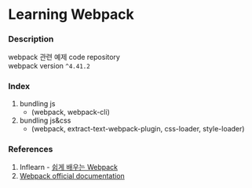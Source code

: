 # Learning Webpack

### Description 

webpack 관련 예제 code repository  
webpack version `^4.41.2`  

### Index

1. bundling js
    - (webpack, webpack-cli)
2. bundling js&css  
    - (webpack, extract-text-webpack-plugin, css-loader, style-loader)

### References
1. Inflearn - [쉽게 배우는 Webpack](https://www.inflearn.com/course/webpack-%EC%9B%B9%ED%8C%A9-%EA%B0%95%EC%A2%8C/)
2. [Webpack official documentation](https://webpack.js.org/concepts/)
